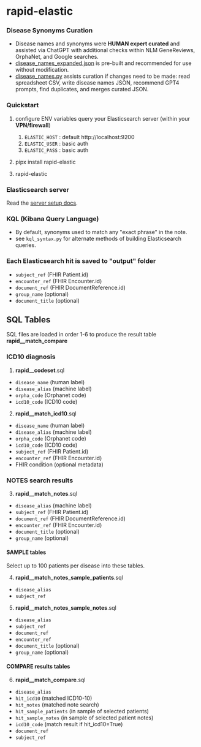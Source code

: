 # rapid-elastic

### Disease Synonyms Curation
* Disease names and synonyms were **HUMAN expert curated** and assisted via ChatGPT with additional checks within NLM GeneReviews, OrphaNet, and Google searches.
* [disease_names_expanded.json](rapid_elastic/resources/disease_names_expanded.json) is pre-built and recommended for use without modification.
* [disease_names.py](rapid_elastic/disease_names.py) assists curation if changes need to be made: read spreadsheet CSV, write disease names JSON, recommend GPT4 prompts, find duplicates, and merges curated JSON.

### Quickstart

1. configure ENV variables query your Elasticsearch server (within your **VPN/firewall**) 
   1. `ELASTIC_HOST` : default http://localhost:9200
   2. `ELASTIC_USER` : basic auth
   3. `ELASTIC_PASS` : basic auth

2. pipx install rapid-elastic

3. rapid-elastic

### Elasticsearch server 
Read the [server setup docs](docs/server-setup.md).

### KQL (Kibana Query Language) 
* By default, synonyms used to match any "exact phrase" in the note. 
* see `kql_syntax.py` for alternate methods of building Elasticsearch queries.

### Each Elasticsearch hit is saved to "output" folder 
 * `subject_ref`           (FHIR Patient.id)
 * `encounter_ref`         (FHIR Encounter.id)
 * `document_ref`          (FHIR DocumentReference.id) 
 * `group_name`            (optional)
 * `document_title`        (optional)


## SQL Tables

SQL files are loaded in order 1-6 to produce the result table **rapid__match_compare** 

### ICD10 diagnosis
1. **rapid__codeset**.sql
  * `disease_name`  (human label)
  * `disease_alias` (machine label)
  * `orpha_code`    (Orphanet code) 
  * `icd10_code`    (ICD10 code)

2. **rapid__match_icd10**.sql
  * `disease_name`  (human label)
  * `disease_alias` (machine label)
  * `orpha_code`    (Orphanet code) 
  * `icd10_code`    (ICD10 code)
  * `subject_ref`           (FHIR Patient.id)
  * `encounter_ref`         (FHIR Encounter.id)
  * FHIR condition (optional metadata) 

### NOTES search results
3. **rapid__match_notes**.sql
  * `disease_alias` (machine label)
  * `subject_ref`   (FHIR Patient.id)
  * `document_ref`  (FHIR DocumentReference.id)
  * `encounter_ref` (FHIR Encounter.id)
  * `document_title` (optional)
  * `group_name` (optional)
 
#### SAMPLE tables
Select up to 100 patients per disease into these tables. 

4. **rapid__match_notes_sample_patients**.sql
  * `disease_alias` 
  * `subject_ref`   

5. **rapid__match_notes_sample_notes**.sql
  * `disease_alias` 
  * `subject_ref`   
  * `document_ref`  
  * `encounter_ref` 
  * `document_title` (optional)
  * `group_name` (optional)

#### COMPARE results tables 

6. **rapid__match_compare**.sql
  * `disease_alias`
  * `hit_icd10` (matched ICD10-10)
  * `hit_notes` (matched note search)
  * `hit_sample_patients` (in sample of selected patients)
  * `hit_sample_notes` (in sample of selected patient notes)
  * `icd10_code` (match result if hit_icd10=True)
  * `document_ref`
  * `subject_ref`